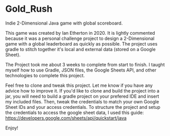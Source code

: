 # Gold_Rush
Indie 2-Dimensional Java game with global scoreboard.

This game was created by Ian Etherton in 2020.
It is lightly commented because it was a personal challenge project to design a 2-Dimensional game with a global leaderboard as quickly as possible.
The project uses gradle to stitch together it's local and external data (stored on a Google Sheet).

The Project took me about 3 weeks to complete from start to finish.
I taught myself how to use Gradle, JSON files, the Google Sheets API, and other technologies to complete this project.

Feel free to clone and tweak this project. Let me know if you have any advice how to improve it.
If you'd like to clone and build the project into a jar, you will need to build a gradle project on your prefered IDE and insert my included files.
Then, tweak the credentials to match your own Google Sheet IDs and your access credentials.
To structure the project and setup the credentials to access the google sheet data, I used this guide: https://developers.google.com/sheets/api/quickstart/java

Enjoy!
